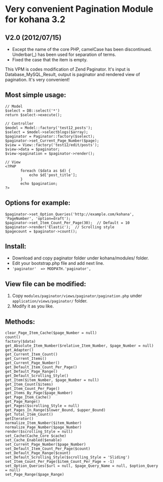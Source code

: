 Very convenient Pagination Module for kohana 3.2
================================================

V2.0 (2012/07/15)
--------------------

- Except the name of the core PHP, camelCase has been discontinued. Underbar(_) has been used for separation of terms.
- Fixed the case that the item is empty.

This VPM is codes modification of Zend Paginator. It's input is Database_MySQL_Result, output is paginator and rendered view of pagination. It's very convenient!

Most simple usage:
------------------
    // Model
    $select = DB::select('*')
    return $select->execute();
    
    // Controller
    $model = Model::factory('test12_posts');
    $select = $model->selectblogs($array);
    $paginator = Paginator::factory($select);
    $paginator->set_Current_Page_Number($page);
    $view = View::factory('test12/edit/posts');
    $view->data = $paginator;
    $view->pagination = $paginator->render();
    
    // View
    <?PHP
           foreach ($data as $d) {
               echo $d['post_title'];
           }
           echo $pagination;
    ?>

Options for example:
--------------------
    $paginator->set_Option_Queries('http://example.com/kohana', 'PageNumber', 'option=draft');
    $paginator->set_Item_Count_Per_Page(30);  // Default = 10
    $paginator->render('Elastic');  // Scrolling style
    $pagecount = $paginator->count();

Install:
--------
* Download and copy paginator folder under kohana/modules/ folder.
* Edit your bootstrap.php file and add next line.
* `'paginator'  => MODPATH.'paginator',`

View file can be modified:
--------------------------
1. Copy `modules/paginator/views/paginator/pagination.php` under `application/views/paginator/` folder.
2. Modify it as you like.

Methods:
--------
    clear_Page_Item_Cache($page_Number = null)
    count()
    factory($data)
    get_Absolute_Item_Number($relative_Item_Number, $page_Number = null)
    get_Adapter()
    get_Current_Item_Count()
    get_Current_Items()
    get_Current_Page_Number()
    get_Default_Item_Count_Per_Page()
    get_Default_Page_Range()
    get_Default_Scrolling_Style()
    get_Item($item_Number, $page_Number = null)
    get_Item_Count($items)
    get_Item_Count_Per_Page()
    get_Items_By_Page($page_Number)
    get_Page_Item_Cache()
    get_Page_Range()
    get_Pages($scrolling_Style = null)
    get_Pages_In_Range($lower_Bound, $upper_Bound)
    get_Total_Item_Count()
    getIterator()
    normalize_Item_Number($item_Number)
    normalize_Page_Number($page_Number)
    render($scrolling_Style = null)
    set_Cache(Cache_Core $cache)
    set_Cache_Enabled($enable)
    set_Current_Page_Number($page_Number)
    set_Default_Item_Count_Per_Page($count)
    set_Default_Page_Range($count)
    set_Default_Scrolling_Style($scrolling_Style = 'Sliding')
    set_Item_Count_Per_Page($item_Count_Per_Page = -1)
    set_Option_Queries($url = null, $page_Query_Name = null, $option_Query = null)
    set_Page_Range($page_Range)
